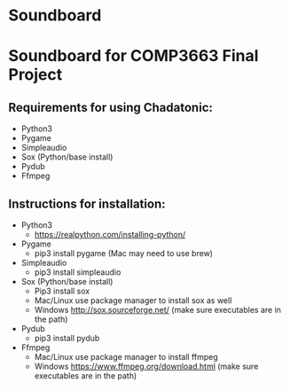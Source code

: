 # Soundboard
# Soundboard for COMP3663 Final Project

## Requirements for using Chadatonic:

- Python3
- Pygame
- Simpleaudio
- Sox (Python/base install)
- Pydub
- Ffmpeg

## Instructions for installation:

- Python3
  - https://realpython.com/installing-python/
- Pygame
  - pip3 install pygame (Mac may need to use brew)
- Simpleaudio
  - pip3 install simpleaudio
- Sox (Python/base install)
  -  Pip3 install sox
    - Mac/Linux use package manager to install sox as well
    - Windows http://sox.sourceforge.net/ (make sure executables are in the path)
- Pydub
  - pip3 install pydub
- Ffmpeg
  - Mac/Linux use package manager to install ffmpeg
  - Windows https://www.ffmpeg.org/download.html (make sure executables are in the path)
